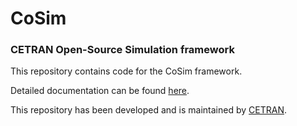# CoSim

### CETRAN Open-Source Simulation framework

This repository contains code for the CoSim framework.

Detailed documentation can be found [here](https://cetran-sg.github.io/CoSim/).

This repository has been developed and is maintained by [CETRAN](https://cetran.sg/).